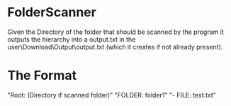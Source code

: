 # FolderScanner
Given the Directory of the folder that should be 
scanned by the program it outputs the hierarchy
into a output.txt in the user\Download\Output\output.txt 
(which it creates if not already present).

# The Format
"Root: (Directory if scanned folder)"
"FOLDER: folder1"
"- FILE: test.txt"
